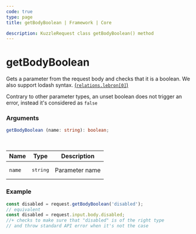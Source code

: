 ```yaml
---
code: true
type: page
title: getBodyBoolean | Framework | Core

description: KuzzleRequest class getBodyBoolean() method
---
```


# getBodyBoolean

<SinceBadge version="2.16.9" />

Gets a parameter from the request body and checks that it is a boolean.
We also support lodash syntax. [(`relations.lebron[0]`)](https://lodash.com/docs/4.17.15#get)

Contrary to other parameter types, an unset boolean does not trigger an
error, instead it's considered as `false`

### Arguments

```ts
getBodyBoolean (name: string): boolean;
```

</br>

| Name   | Type              | Description    |
|--------|-------------------|----------------|
| `name` | <pre>string</pre> | Parameter name |


### Example

```ts
const disabled = request.getBodyBoolean('disabled');
// equivalent
const disabled = request.input.body.disabled;
//+ checks to make sure that "disabled" is of the right type
// and throw standard API error when it's not the case
```
